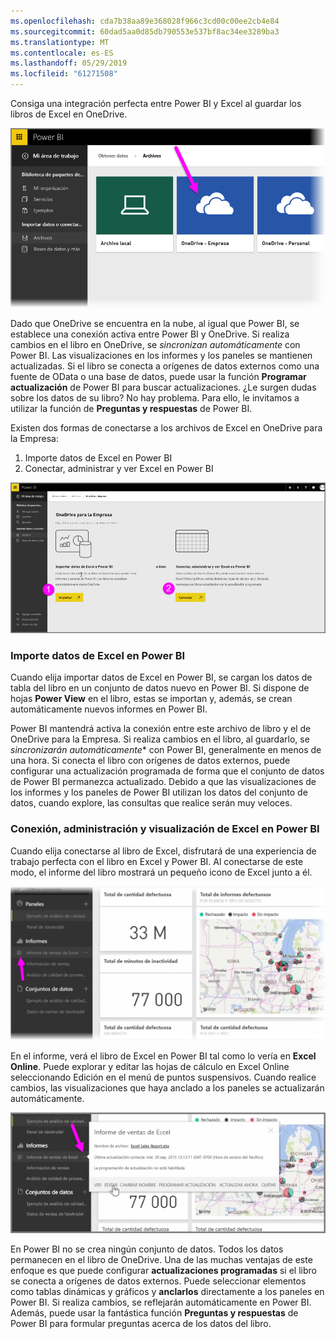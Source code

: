 ```yaml
---
ms.openlocfilehash: cda7b38aa89e368028f966c3cd00c00ee2cb4e84
ms.sourcegitcommit: 60dad5aa0d85db790553e537bf8ac34ee3289ba3
ms.translationtype: MT
ms.contentlocale: es-ES
ms.lasthandoff: 05/29/2019
ms.locfileid: "61271508"
---
```

Consiga una integración perfecta entre Power BI y Excel al guardar los libros de Excel en OneDrive.

![](media/5-4-connect-onedrive-for-business/5-4_1.png)

Dado que OneDrive se encuentra en la nube, al igual que Power BI, se establece una conexión activa entre Power BI y OneDrive. Si realiza cambios en el libro en OneDrive, se *sincronizan automáticamente* con Power BI. Las visualizaciones en los informes y los paneles se mantienen actualizadas. Si el libro se conecta a orígenes de datos externos como una fuente de OData o una base de datos, puede usar la función **Programar actualización** de Power BI para buscar actualizaciones. ¿Le surgen dudas sobre los datos de su libro? No hay problema. Para ello, le invitamos a utilizar la función de **Preguntas y respuestas** de Power BI.

Existen dos formas de conectarse a los archivos de Excel en OneDrive para la Empresa:

1. Importe datos de Excel en Power BI
2. Conectar, administrar y ver Excel en Power BI

![](media/5-4-connect-onedrive-for-business/5-4_3.png)

### <a name="import-excel-data-into-power-bi"></a>Importe datos de Excel en Power BI
Cuando elija importar datos de Excel en Power BI, se cargan los datos de tabla del libro en un conjunto de datos nuevo en Power BI. Si dispone de hojas **Power View** en el libro, estas se importan y, además, se crean automáticamente nuevos informes en Power BI.

Power BI mantendrá activa la conexión entre este archivo de libro y el de OneDrive para la Empresa. Si realiza cambios en el libro, al guardarlo, se *sincronizarán automáticamente** con Power BI, generalmente en menos de una hora. Si conecta el libro con orígenes de datos externos, puede configurar una actualización programada de forma que el conjunto de datos de Power BI permanezca actualizado. Debido a que las visualizaciones de los informes y los paneles de Power BI utilizan los datos del conjunto de datos, cuando explore, las consultas que realice serán muy veloces.

### <a name="connect-manage-and-view-excel-in-power-bi"></a>Conexión, administración y visualización de Excel en Power BI
Cuando elija conectarse al libro de Excel, disfrutará de una experiencia de trabajo perfecta con el libro en Excel y Power BI. Al conectarse de este modo, el informe del libro mostrará un pequeño icono de Excel junto a él.

![](media/5-4-connect-onedrive-for-business/5-4_4.png)

En el informe, verá el libro de Excel en Power BI tal como lo vería en **Excel Online**. Puede explorar y editar las hojas de cálculo en Excel Online seleccionando Edición en el menú de puntos suspensivos. Cuando realice cambios, las visualizaciones que haya anclado a los paneles se actualizarán automáticamente.

![](media/5-4-connect-onedrive-for-business/5-4_5.png)

En Power BI no se crea ningún conjunto de datos. Todos los datos permanecen en el libro de OneDrive. Una de las muchas ventajas de este enfoque es que puede configurar **actualizaciones programadas** si el libro se conecta a orígenes de datos externos. Puede seleccionar elementos como tablas dinámicas y gráficos y **anclarlos** directamente a los paneles en Power BI. Si realiza cambios, se reflejarán automáticamente en Power BI. Además, puede usar la fantástica función **Preguntas y respuestas** de Power BI para formular preguntas acerca de los datos del libro.  

